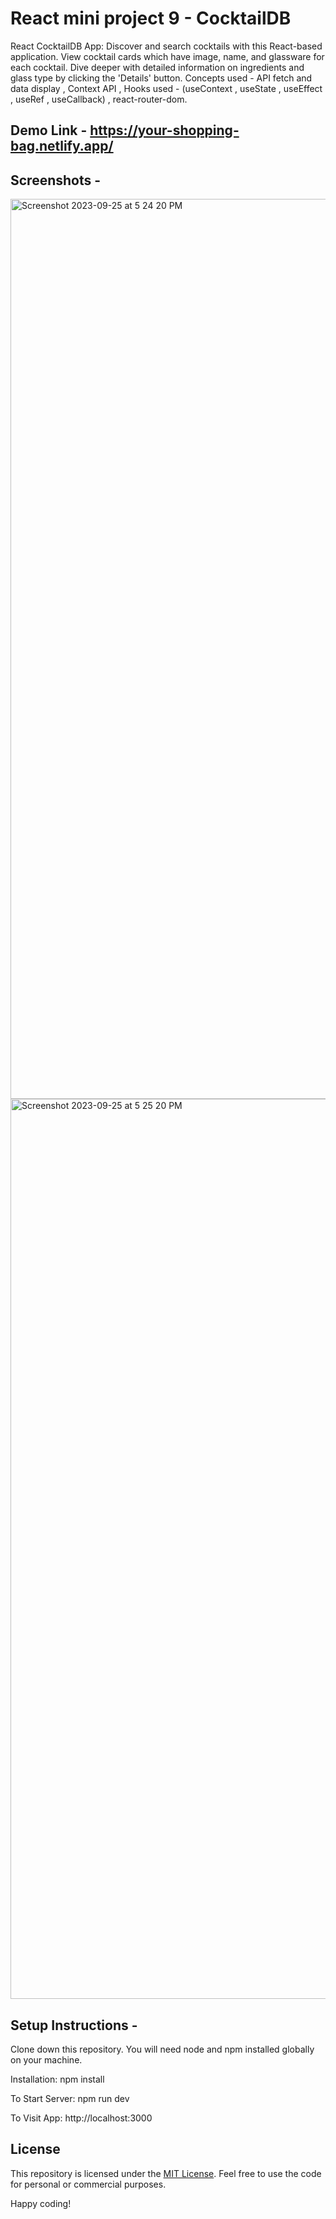 # React mini project 9 - CocktailDB
React CocktailDB App: Discover and search cocktails with this React-based application. View cocktail cards which have image, name, and glassware for each cocktail. Dive deeper with detailed information on ingredients and glass type by clicking the 'Details' button. Concepts used - API fetch and data display , Context API , Hooks used - (useContext , useState , useEffect , useRef , useCallback) , react-router-dom.

## Demo Link - https://your-shopping-bag.netlify.app/

## Screenshots -

<img width="1440" alt="Screenshot 2023-09-25 at 5 24 20 PM" src="https://github.com/praduman20/CocktailDB-React-mini-project-9/assets/87388316/55bb7afc-fbc5-423c-9dbe-38efeb74285d">


<img width="1440" alt="Screenshot 2023-09-25 at 5 25 20 PM" src="https://github.com/praduman20/CocktailDB-React-mini-project-9/assets/87388316/9f4486b3-15da-478b-94d0-39da208c992f">

## Setup Instructions -

Clone down this repository. You will need node and npm installed globally on your machine.

Installation: npm install

To Start Server: npm run dev

To Visit App: http://localhost:3000

## License

This repository is licensed under the [MIT License](https://opensource.org/license/mit/). Feel free to use the code for personal or commercial purposes.

Happy coding!

